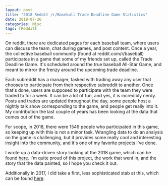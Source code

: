 ```yaml
---
layout: post
title: "2018 Reddit /r/Baseball Trade Deadline Game Statistics"
date: 2018-07-26
categories: Misc
tags: [Reddit]
---
```


On reddit, there are dedicated pages for each baseball team, where users can discuss the team, chat during games, and post content. Once a year, the collective baseball community (found at reddit.com/r/baseball) participates in a game that some of my friends set up, called the Trade Deadline Game. It's scheduled around the true baseball All-Star Game, and meant to mirror the frenzy around the upcoming trade deadline.

Each subreddit has a manager, tasked with trading away any user that chooses to participate from their respective subreddit to another. Once that's done, users are supposed to participate with the team they were traded to for a week. It can be a lot of fun, and yes, it is incredibly nerdy. Posts and trades are updated throughout the day, some people host a nightly talk show corresponding to the game, and people get really into it. My contribution the last couple of years has been looking at the data that comes out of the game. 

For scope, in 2018, there were 1549 people who participated in this game, so keeping up with this is not a minor task. Wrangling data to do an analysis on the game is challenging, but it provides some really cool and interesting insight into the community, and it's one of my favorite projects I've done.

I wrote up a data-driven story looking at the 2018 game, which can be found [here](https://medium.com/tradedeadline/by-the-numbers-2018-r-baseball-trade-deadline-game-e20dfc200e87). I'm quite proud of this project, the work that went in, and the story that the data painted, so I hope you check it out. 

Additionally in 2017, I did take a first, less sophisticated stab at this, which can be found [here](https://medium.com/tradedeadline/preliminary-trade-deadline-analytics-c8b4cef5b3f4).